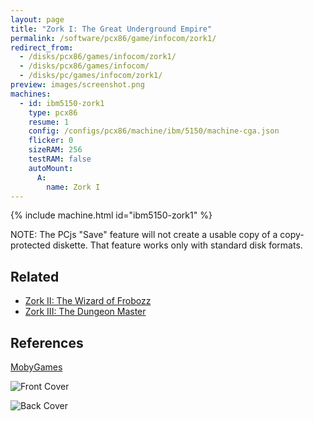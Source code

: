 ```yaml
---
layout: page
title: "Zork I: The Great Underground Empire"
permalink: /software/pcx86/game/infocom/zork1/
redirect_from:
  - /disks/pcx86/games/infocom/zork1/
  - /disks/pcx86/games/infocom/
  - /disks/pc/games/infocom/zork1/
preview: images/screenshot.png
machines:
  - id: ibm5150-zork1
    type: pcx86
    resume: 1
    config: /configs/pcx86/machine/ibm/5150/machine-cga.json
    flicker: 0
    sizeRAM: 256
    testRAM: false
    autoMount:
      A:
        name: Zork I
---
```


{% include machine.html id="ibm5150-zork1" %}

NOTE: The PCjs "Save" feature will not create a usable copy of a copy-protected diskette.  That feature
works only with standard disk formats.

Related
-------

  - [Zork II: The Wizard of Frobozz](../zork2/)
  - [Zork III: The Dungeon Master](../zork3/)

References
----------

[MobyGames](https://www.mobygames.com/game/zork-the-great-underground-empire)

![Front Cover](https://www.mobygames.com/images/covers/l/2934-zork-the-great-underground-empire-dos-front-cover.jpg)

![Back Cover](https://www.mobygames.com/images/covers/l/1742-zork-the-great-underground-empire-dos-back-cover.jpg)
